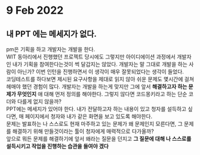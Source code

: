 # 9 Feb 2022   
   
## 내 PPT 에는 메세지가 없다.    
pm은 기획을 하고 개발자는 개발을 한다.   
WIT 동아리에서 진행했던 프로젝트 당시에도 그렇지만 아이디에이션 과정에서 개발자인 내가 기획을 참여한다는것이 썩 달갑지는 않았다. 개발자는 말 그대로 개발을 하는 사람이 아닌가? 이번 인턴을 진행하면서 이 생각이 매우 잘못되었다는 생각이 들었다.     
코딩테스트를 하다보면 제시된 요구사항을 제대로 읽지 않아 쉬운 문제도 몇시간에 걸쳐 헤매야 했던 경험이 많다. 개발자는 개발을 하는게 맞지만 그에 앞서 **해결하고자 하는 문제가 무엇인지** 애 대해 먼저 정의를 해야한다. 그렇지 않다면 코드몽키라고 하는 단순 코더와 다를게 없지 않을까?     
PPT에는 메세지가 있어야 한다. 내가 전달하고자 하는 내용이 있고 청자를 설득하고 싶다면, 매 페이지에서 청자와 내가 같은 화면을 보고 있도록 해야한다.    
문제는 발표하는 나 스스로도 현재 마주하고 있는 문제가 왜 문제인지 모른다면, 그 문제를 해결하기 위해 만들것이라는 툴이 청자에게 매력적으로 다가올까?  
앞으로 뭐든 문제를 해결하기에 앞서 왜라는 질문을 던지고 **그 질문에 대해 나 스스로를 설득시키고 작업을 진행하는 습관을 들여야 겠다**